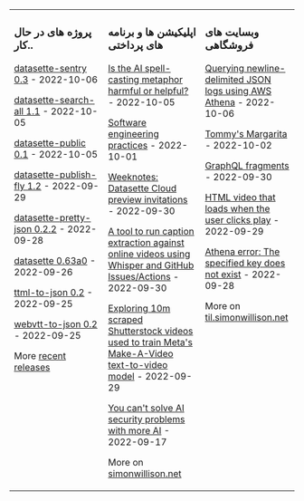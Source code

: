 <table><tr><td valign="top" width="33%">

### پروژه های در حال کار..
<!-- recent_releases starts -->
[datasette-sentry 0.3](https://github.com/simonw/datasette-sentry/releases/tag/0.3) - 2022-10-06

[datasette-search-all 1.1](https://github.com/simonw/datasette-search-all/releases/tag/1.1) - 2022-10-05

[datasette-public 0.1](https://github.com/simonw/datasette-public/releases/tag/0.1) - 2022-10-05

[datasette-publish-fly 1.2](https://github.com/simonw/datasette-publish-fly/releases/tag/1.2) - 2022-09-29

[datasette-pretty-json 0.2.2](https://github.com/simonw/datasette-pretty-json/releases/tag/0.2.2) - 2022-09-28

[datasette 0.63a0](https://github.com/simonw/datasette/releases/tag/0.63a0) - 2022-09-26

[ttml-to-json 0.2](https://github.com/simonw/ttml-to-json/releases/tag/0.2) - 2022-09-25

[webvtt-to-json 0.2](https://github.com/simonw/webvtt-to-json/releases/tag/0.2) - 2022-09-25
<!-- recent_releases ends -->
More [recent releases](https://github.com/simonw/simonw/blob/main/releases.md)
</td><td valign="top" width="34%">

### اپلیکیشن ها و برنامه های پرداختی
<!-- blog starts -->
[Is the AI spell-casting metaphor harmful or helpful?](http://simonwillison.net/2022/Oct/5/spell-casting/) - 2022-10-05

[Software engineering practices](http://simonwillison.net/2022/Oct/1/software-engineering-practices/) - 2022-10-01

[Weeknotes: Datasette Cloud preview invitations](http://simonwillison.net/2022/Sep/30/datasette-cloud/) - 2022-09-30

[A tool to run caption extraction against online videos using Whisper and GitHub Issues/Actions](http://simonwillison.net/2022/Sep/30/action-transcription/) - 2022-09-30

[Exploring 10m scraped Shutterstock videos used to train Meta's Make-A-Video text-to-video model](http://simonwillison.net/2022/Sep/29/webvid/) - 2022-09-29

[You can't solve AI security problems with more AI](http://simonwillison.net/2022/Sep/17/prompt-injection-more-ai/) - 2022-09-17
<!-- blog ends -->
More on [simonwillison.net](https://simonwillison.net/)
</td><td valign="top" width="33%">

### وبسایت های فروشگاهی
<!-- tils starts -->
[Querying newline-delimited JSON logs using AWS Athena](https://til.simonwillison.net/aws/athena-newline-json) - 2022-10-06

[Tommy's Margarita](https://til.simonwillison.net/cocktails/tommys-margarita) - 2022-10-02

[GraphQL fragments](https://til.simonwillison.net/graphql/graphql-fragments) - 2022-09-30

[HTML video that loads when the user clicks play](https://til.simonwillison.net/html/video-preload-none) - 2022-09-29

[Athena error: The specified key does not exist](https://til.simonwillison.net/aws/athena-key-does-not-exist) - 2022-09-28
<!-- tils ends -->
More on [til.simonwillison.net](https://til.simonwillison.net/)
</td></tr></table>

